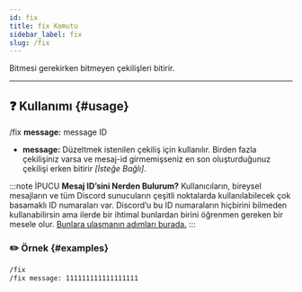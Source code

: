 ```yaml
---
id: fix
title: fix Komutu
sidebar_label: fix
slug: /fix
---
```

Bitmesi gerekirken bitmeyen çekilişleri bitirir.

---

## ❓ Kullanımı {#usage}

/fix **message:** message ID

- **message:** Düzeltmek istenilen çekiliş için kullanılır. Birden fazla çekilişiniz varsa ve mesaj-id
  girmemişseniz en son oluşturduğunuz çekilişi erken bitirir *[İsteğe Bağlı]*.

:::note İPUCU
**Mesaj ID’sini Nerden Bulurum?** Kullanıcıların, bireysel mesajların ve tüm Discord sunucuların çeşitli
noktalarda kullanılabilecek çok basamaklı ID numaraları var. Discord’u bu ID numaraların hiçbirini bilmeden
kullanabilirsin ama ilerde bir ihtimal bunlardan birini öğrenmen gereken bir mesele
olur. [Bunlara ulaşmanın adımları burada.](https://support.discord.com/hc/tr/articles/206346498-Kullan%C4%B1c%C4%B1-Sunucu-Mesaj-ID-sini-Nerden-Bulurum-)
:::

### ✏️ Örnek {#examples}

```markdown
/fix
/fix message: 111111111111111111
```
